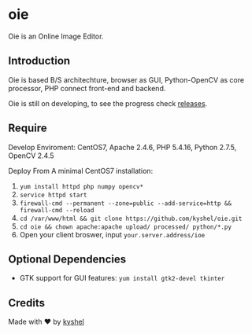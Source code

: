# oie
Oie is an Online Image Editor.

## Introduction
Oie is based B/S architechture, browser as GUI, Python-OpenCV as core processor, PHP connect front-end and backend.

Oie is still on developing, to see the progress check [releases](https://github.com/kyshel/oie/releases).



## Require
Develop Enviroment: CentOS7, Apache 2.4.6, PHP 5.4.16, Python 2.7.5, OpenCV 2.4.5

Deploy From A minimal CentOS7 installation:

1. `yum install httpd php numpy opencv*`
2. `service httpd start`
3. `firewall-cmd --permanent --zone=public --add-service=http && firewall-cmd --reload`
4. `cd /var/www/html && git clone https://github.com/kyshel/oie.git`
5. `cd oie && chown apache:apache upload/ processed/ python/*.py`
6. Open your client broswer, input `your.server.address/ioe` 



## Optional Dependencies
- GTK support for GUI features: `yum install gtk2-devel tkinter`


## Credits
Made with ❤ by [kyshel](http://github.com/kyshel)  